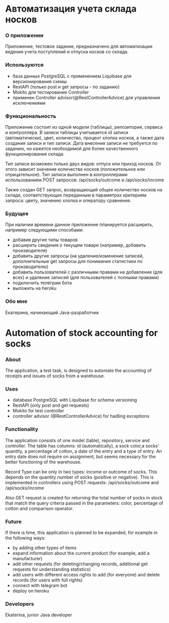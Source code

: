 # Автоматизация учета склада носков

### О приложении
Приложение, тестовое задание, предназначено для автоматизации ведения учета поступлений и отпуска носков со склада.

### Используются
* база данных PostgreSQL с применением Liquibase для версионирования схемы
* RestAPI (только post и get запросы - по заданию)
* Mokito для тестирование Controller
* применен Controller advisor(@RestControllerAdvice) для управления исключениями


### Функциональность
Приложение состоит из одной модели (таблицы), репозитория, сервиса и контроллера.
В записи таблицы учитывается id записи (автоматически), цвет, количество,
процент хлопка носков, а также дата создания записи и тип записи. Дата внесения записи не требуется
по заданию, но кажется необходимой для более качественного функционирования склада.

Тип записи
 возможен только двух видов: отпуск или приход носков. От этого зависит значение
количества носков (положительное или отрицательное). Тип записи выполнен в контроллерами использованием
POST запросов: /api/socks/outcome и /api/socks/income
 
Также создан GET запрос, возвращающий общее количество носков на складе, соответствующих
переданным в параметрах критериям запроса: цвету, значению хлопка и оператору сравнения.


### Будущее
При наличии времени данное приложение планируется расширить, например следующими способами:
* добавив другие типы товаров
* расширить сведения о текущем товаре (например, добавить производителя)
* добавить другие запросы (на удаление/изменение записей, дополнительные get запросы для понимания статистики по производителю)
* добавить пользователей с различными правами на добавление (для всех) и удаление записей (для пользователей с полными правами)
* подключить телеграм бота
* выложить на heroku

### Обо мне
Екатерина, начинающий Java-разработчик

# Automation of stock accounting for socks

### About
The application, a test task, is designed to automate the accounting of receipts and issues of socks from a warehouse.

### Uses
* database PostgreSQL with Liquibase for schema versioning
* RestAPI (only post and get requests)
* Mokito for test controller 
* controller advisor (@RestControllerAdvice) for hadling exceptions


### Functionality
The application consists of one model (table), repository, service and controller.
The table has columns: id (automatically), a sock color,a socks' quantity, a
percentage of cotton, a date of the entry and a type of entry. An entry date does not require
on assignment, but seems necessary for the better functioning of the warehouse.

Record Type can be only in two types: income or outcome of socks. This depends on the quantity
number of socks (positive or negative). This is implemented in controllers using
POST requests: /api/socks/outcome and /api/socks/income

Also  GET request is created for returning the total number of socks in stock that match
the query criteria passed in the parameters: color, percentage of cotton and comparison operator.

### Future

If there is time, this application is planned to be expanded, for example in the following ways:
* by adding other types of items
* expand information about the current product (for example, add a manufacturer)
* add other requests (for deleting/changing records, additional get requests for understanding statistics)
* add users with different access rights to add (for everyone) and delete records (for users with full rights)
* connect with telegram bot
* deploy on heroku

### Developers
Ekaterina, junior Java developer
